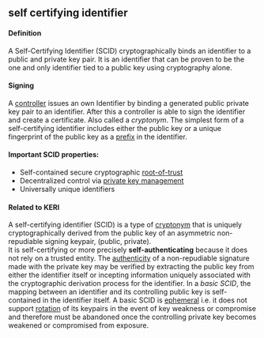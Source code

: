 ## self certifying identifier

<h4>Definition</h4><p>A Self-Certifying Identifier (SCID) cryptographically binds an identifier to a public and private key pair. It is an identifier that can be proven to be the one and only identifier tied to a public key using cryptography alone.</p><h4>Signing</h4><p>A <a href="controller">controller</a> issues an own Identifier by binding a generated public private key pair to an identifier. After this a controller is able to sign the identifier and create a certificate. Also called a <em>cryptonym</em>. The simplest form of a self-certifying identifier includes either the public key or a unique fingerprint of the public key as a <a href="prefix">prefix</a> in the identifier.</p><h4>Important SCID properties:</h4><ul><li>Self-contained secure cryptographic <a href="root-of-trust">root-of-trust</a></li><li>Decentralized control via <a href="PKI">private key management</a></li><li>Universally unique identifiers</li></ul><h4>Related to KERI</h4><p>A self-certifying identifier (SCID) is a type of <a href="cryptonym">cryptonym</a> that is uniquely cryptographically derived from the public key of an asymmetric non-repudiable signing keypair, (public, private).<br>It is self-certifying or more precisely <strong>self-authenticating</strong> because it does not rely on a trusted entity. The <a href="authenticity">authenticity</a> of a non-repudiable signature made with the private key may be verified by extracting the public key from either the identifier itself or incepting information uniquely associated with the cryptographic derivation process for the identifier. In a <em>basic SCID</em>, the mapping between an identifier and its controlling public key is self-contained in the identifier itself. A basic SCID is <a href="ephemeral">ephemeral</a> i.e. it does not support <a href="rotation">rotation</a> of its keypairs in the event of key weakness or compromise and therefore must be abandoned once the controlling private key becomes weakened or compromised from exposure.</p>

